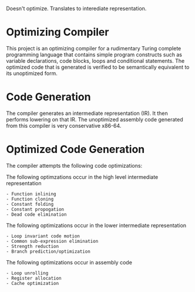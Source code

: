 Doesn't optimize. Translates to interediate representation.

# Optimizing Compiler

This project is an optimizing compiler for a rudimentary Turing complete programming language that contains simple program constructs such as variable declarations, code blocks, loops and conditional statements. The optimized code that is generated is verified to be semantically equivalent to its unoptimized form.

# Code Generation

The compiler generates an intermediate representation (IR). It then performs lowering on that IR. The unoptimized assembly code generated from this compiler is very conservative x86-64.

# Optimized Code Generation

The compiler attempts the following code optimizations:

The following optimzations occur in the high level intermediate representation

	- Function inlining
	- Function cloning
	- Constant folding
	- Constant propogation
	- Dead code elimination

The following optimizations occur in the lower intermediate representation

	- Loop invariant code motion
	- Common sub-expression elimination
	- Strength reduction
	- Branch prediction/optimization

The following optimizations occur in assembly code

	- Loop unrolling
	- Register allocation
	- Cache optimization


